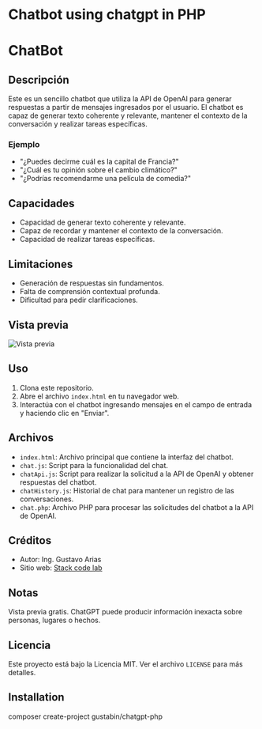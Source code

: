 ﻿# Chatbot using chatgpt in PHP

# ChatBot

## Descripción

Este es un sencillo chatbot que utiliza la API de OpenAI para generar respuestas a partir de mensajes ingresados por el usuario. El chatbot es capaz de generar texto coherente y relevante, mantener el contexto de la conversación y realizar tareas específicas.

### Ejemplo

- "¿Puedes decirme cuál es la capital de Francia?"
- "¿Cuál es tu opinión sobre el cambio climático?"
- "¿Podrías recomendarme una película de comedia?"

## Capacidades

- Capacidad de generar texto coherente y relevante.
- Capaz de recordar y mantener el contexto de la conversación.
- Capacidad de realizar tareas específicas.

## Limitaciones

- Generación de respuestas sin fundamentos.
- Falta de comprensión contextual profunda.
- Dificultad para pedir clarificaciones.

## Vista previa

![Vista previa](./ruta/hacia/imagen.png)

## Uso

1. Clona este repositorio.
2. Abre el archivo `index.html` en tu navegador web.
3. Interactúa con el chatbot ingresando mensajes en el campo de entrada y haciendo clic en "Enviar".

## Archivos

- `index.html`: Archivo principal que contiene la interfaz del chatbot.
- `chat.js`: Script para la funcionalidad del chat.
- `chatApi.js`: Script para realizar la solicitud a la API de OpenAI y obtener respuestas del chatbot.
- `chatHistory.js`: Historial de chat para mantener un registro de las conversaciones.
- `chat.php`: Archivo PHP para procesar las solicitudes del chatbot a la API de OpenAI.

## Créditos

- Autor: Ing. Gustavo Arias
- Sitio web: [Stack code lab](https://stackcodelab.com/)

## Notas

Vista previa gratis. ChatGPT puede producir información inexacta sobre personas, lugares o hechos.

## Licencia

Este proyecto está bajo la Licencia MIT. Ver el archivo `LICENSE` para más detalles.

## Installation
composer create-project gustabin/chatgpt-php
